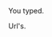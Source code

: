 
<link rel="preload" as="style" href="https://actwu.github.io/md.css" />
<link rel="stylesheet" href="https://actwu.github.io/md.css" />


<cont>
<say>You typed.</say>
<p></p>
</cont>

<cont>
<say>Url's.</say>
<urls></urls>
</cont>
<link rel='preload' as="script" href='https://iselang.github.io/num.js'>

<script src="https://iselang.github.io/num.js"> </script>

<script type="module" src="https://iselang.github.io/num.js"> </script>
<script type="module">
app('Myurl');
fav(2);

setTimeout(async () => {
await bit.init();
let userData = await bit.get("path");
let cleanData = decodeURIComponent(userData).replace(/^\/+/, '');
pick('p').set = cleanData;

await bit.init();

let dbData = await net.get('https://myurl.github.io/db');
const listItem = pick("p");

let urlMap = Object.fromEntries(
dbData
.trim()
.split('\n')
.map(line => line.trim())
.filter(line => line.includes('='))
.map(line => {
let [key, value] = line.split('=');
return [key.trim(), value.trim()];
})
);

Object.entries(urlMap).forEach(([key, value]) => {
let link = make("tap");
let fgu = make("say");
fgu.set=value;
link.append(fgu);
link.at = "vol"
link.addEventListener("mousedown", (event) => {
event.preventDefault(); 
path.go(value); 
});

listItem.append(link);
});

AutoUI();

}, 50);
console.clear();

</script>
